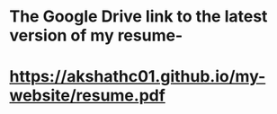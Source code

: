 # The Google Drive link to the latest version of my resume-
# https://akshathc01.github.io/my-website/resume.pdf
